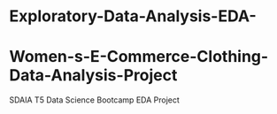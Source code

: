 # Exploratory-Data-Analysis-EDA-
# Women-s-E-Commerce-Clothing-Data-Analysis-Project

SDAIA T5 Data Science Bootcamp EDA Project
